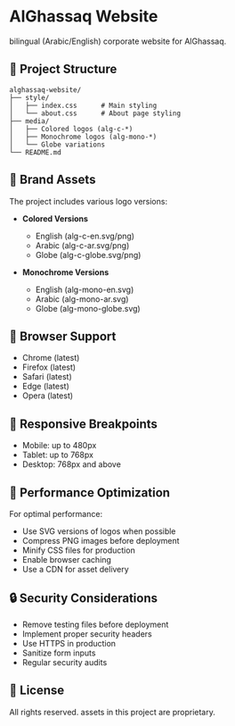 # AlGhassaq Website

bilingual (Arabic/English) corporate website for AlGhassaq.

## 📁 Project Structure

```
alghassaq-website/
├── style/
│   ├── index.css      # Main styling
│   └── about.css      # About page styling
├── media/
│   ├── Colored logos (alg-c-*)
│   ├── Monochrome logos (alg-mono-*)
│   └── Globe variations
└── README.md
```

## 🎨 Brand Assets

The project includes various logo versions:

- **Colored Versions**
  - English (alg-c-en.svg/png)
  - Arabic (alg-c-ar.svg/png)
  - Globe (alg-c-globe.svg/png)

- **Monochrome Versions**
  - English (alg-mono-en.svg)
  - Arabic (alg-mono-ar.svg)
  - Globe (alg-mono-globe.svg)

## 🔧 Browser Support

- Chrome (latest)
- Firefox (latest)
- Safari (latest)
- Edge (latest)
- Opera (latest)

## 📱 Responsive Breakpoints

- Mobile: up to 480px
- Tablet: up to 768px
- Desktop: 768px and above

## 🚀 Performance Optimization

For optimal performance:

- Use SVG versions of logos when possible
- Compress PNG images before deployment
- Minify CSS files for production
- Enable browser caching
- Use a CDN for asset delivery

## 🔒 Security Considerations

- Remove testing files before deployment
- Implement proper security headers
- Use HTTPS in production
- Sanitize form inputs
- Regular security audits

## 📝 License

All rights reserved. assets in this project are proprietary.
